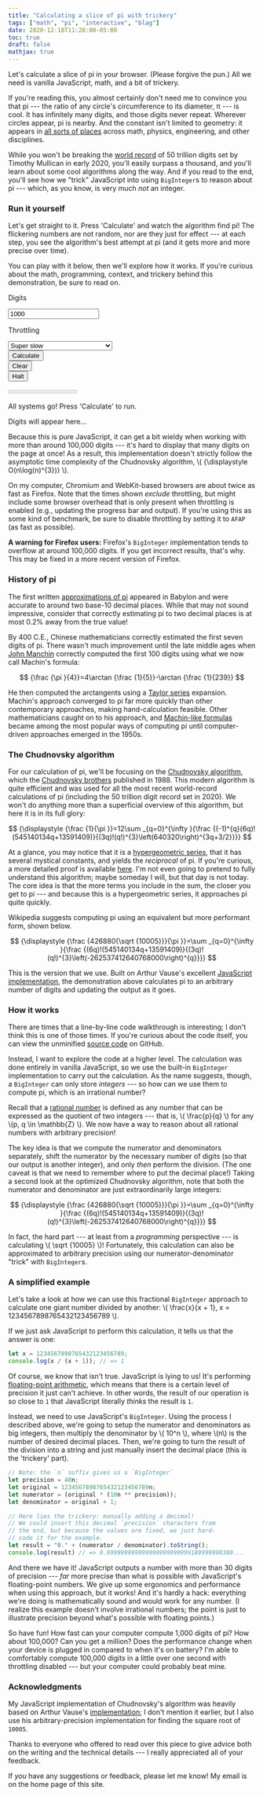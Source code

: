 ```yaml
---
title: "Calculating a slice of pi with trickery"
tags: ["math", "pi", "interactive", "blag"]
date: 2020-12-18T11:28:00-05:00
toc: true
draft: false
mathjax: true
---
```


Let's calculate a slice of pi in your browser. (Please forgive the pun.) All we need is vanilla JavaScript, math, and a bit of trickery.

If you're reading this, you almost certainly don't need me to convince you that pi --- the ratio of any circle's circumference to its diameter, π --- is cool. It has infinitely many digits, and those digits never repeat. Wherever circles appear, pi is nearby. And the constant isn't limited to geometry: it appears in [all sorts of places](https://en.wikipedia.org/wiki/Pi#Role_and_characterizations_in_mathematics) across math, physics, engineering, and other disciplines.

While you won't be breaking the [world record](https://www.guinnessworldrecords.com/world-records/66179-most-accurate-value-of-pi#:~:text=The%20most%20accurate%20value%20of,over%208%20months%20in%20total.) of 50 trillion digits set by Timothy Mullican in early 2020, you'll easily surpass a thousand, and you'll learn about some cool algorithms along the way. And if you read to the end, you'll see how we "trick" JavaScript into using `BigInteger`s to reason about pi --- which, as you know, is very much _not_ an integer.

### Run it yourself

Let's get straight to it. Press 'Calculate' and watch the algorithm find pi! The flickering numbers are not random, nor are they just for effect --- at each step, you see the algorithm's best attempt at pi (and it gets more and more precise over time).

You can play with it below, then we'll explore how it works. If you're curious about the math, programming, context, and trickery behind this demonstration, be sure to read on.

<script src="calc.js"></script>

<form onsubmit="return initiateCalculation()">
    <div class="sm:grid gap-4 grid-cols-2 mb-3">
        <div>
            <p class="label">Digits</p>
            <input class="field my-1" type="number" placeholder="Digits to calculate..." value="1000" id="digits-input">
        </div>
        <div>
            <p class="label">Throttling</p>
            <div class="select my-1">
                <select name="throttle-input" id="throttle-input">
                    <option value="1">Super slow</option>
                    <option value="25">Slow</option>
                    <option value="50">Normal</option>
                    <option value="100">Brisk</option>
                    <option value="200">Fast</option>
                    <option value="0">AFAP (no throttling, may freeze)</option>
                </select>
            </div>
        </div>
    </div>
    <div class="flex flex-wrap">
        <div class="flex-shrink mr-2 mb-2">
            <button class="button ~urge !high" id="button-input" type="submit">Calculate</button>
        </div>
        <div class="flex-shrink mr-2 mb-2">
            <button class="button ~urge" onclick="document.querySelector('#pi-output').textContent = '(Output cleared!)';"  type="button">Clear</button>
        </div>
        <div class="flex-shrink mr-2 mb-2">
            <button class="button ~critical !high hidden" onclick="haltCalculations()" id="halt-input" type="button">Halt</button>
        </div>
    </div>
</form>

<div class="flex items-center">
    <progress class="progress ~urge !high hidden mb-2" value="0" max="1" id="progress-output"></progress>
    <p class="font-mono" id="stats-output">All systems go! Press 'Calculate' to run.</p>
</div>

<aside class="aside ~critical hidden" id="error-output"></aside>

<div class="font-mono section p-4 bg-neutral-200 overflow-y-auto max-h-screen">
    <span id="pi-output">Digits will appear here...</span>
</div>

Because this is pure JavaScript, it can get a bit wieldy when working with more than around 100,000 digits --- it's hard to display that many digits on the page at once! As a result, this implementation doesn't strictly follow the asymptotic time complexity of the Chudnovsky algorithm, \\( {\displaystyle O(n\log(n)^{3})} \\).

On my computer, Chromium and WebKit-based browsers are about twice as fast as Firefox. Note that the times shown _exclude_ throttling, but might include some browser overhead that is only present when throttling is enabled (e.g., updating the progress bar and output). If you're using this as some kind of benchmark, be sure to disable throttling by setting it to `AFAP` (as fast as possible).

**A warning for Firefox users:** Firefox's `BigInteger` implementation tends to overflow at around 100,000 digits. If you get incorrect results, that's why. This may be fixed in a more recent version of Firefox.

### History of pi

The first written [approximations of pi](https://en.wikipedia.org/wiki/Approximations_of_%CF%80) appeared in Babylon and were accurate to around two base-10 decimal places. While that may not sound impressive, consider that correctly estimating pi to two decimal places is at most 0.2% away from the true value!

By 400 C.E., Chinese mathematicians correctly estimated the first seven digits of pi. There wasn't much improvement until the late middle ages when [John Manchin](https://en.wikipedia.org/wiki/John_Machin) correctly computed the first 100 digits using what we now call Machin's formula:

$$ {\frac  {\pi }{4}}=4\arctan {\frac  {1}{5}}-\arctan {\frac  {1}{239}} $$

He then computed the arctangents using a [Taylor series](https://en.wikipedia.org/wiki/Taylor_series) expansion. Machin's approach converged to pi far more quickly than other contemporary approaches, making hand-calculation feasible. Other mathematicians caught on to his approach, and [Machin-like formulas](https://en.wikipedia.org/wiki/Machin-like_formula) became among the most popular ways of computing pi until computer-driven approaches emerged in the 1950s.

### The Chudnovsky algorithm

For our calculation of pi, we'll be focusing on the [Chudnovsky algorithm](https://en.wikipedia.org/wiki/Chudnovsky_algorithm), which the [Chudnovsky brothers](https://en.wikipedia.org/wiki/Chudnovsky_brothers) published in 1988. This modern algorithm is quite efficient and was used for all the most recent world-record calculations of pi (including the 50 trillion digit record set in 2020). We won't do anything more than a superficial overview of this algorithm, but here it is in its full glory:

$$ {\displaystyle {\frac {1}{\pi }}=12\sum _{q=0}^{\infty }{\frac {(-1)^{q}(6q)!(545140134q+13591409)}{(3q)!(q!)^{3}\left(640320\right)^{3q+3/2}}}} $$

At a glance, you may notice that it is a [hypergeometric series](https://en.wikipedia.org/wiki/Generalized_hypergeometric_function), that it has several mystical constants, and yields the _reciprocal_ of pi. If you're curious, a more detailed proof is available [here](https://arxiv.org/abs/1809.00533). I'm not even going to pretend to fully understand this algorithm; maybe someday I will, but that day is not today. The core idea is that the more terms you include in the sum, the closer you get to pi --- and because this is a hypergeometric series, it approaches pi quite quickly.

Wikipedia suggests computing pi using an equivalent but more performant form, shown below.

$$ {\displaystyle {\frac {426880{\sqrt {10005}}}{\pi }}=\sum _{q=0}^{\infty }{\frac {(6q)!(545140134q+13591409)}{(3q)!(q!)^{3}\left(-262537412640768000\right)^{q}}}} $$

This is the version that we use. Built on Arthur Vause's excellent [JavaScript implementation](https://pi-calculator.netlify.app/), the demonstration above calculates pi to an arbitrary number of digits and updating the output as it goes.

### How it works

There are times that a line-by-line code walkthrough is interesting; I don't think this is one of those times. If you're curious about the code itself, you can view the unminified [source code](https://github.com/milesmcc/personal/blob/master/content/posts/slicing-pi/calc.js) on GitHub.

Instead, I want to explore the code at a higher level. The calculation was done entirely in vanilla JavaScript, so we use the built-in `BigInteger` implementation to carry out the calculation. As the name suggests, though, a `BigInteger` can only store _integers_ --- so how can we use them to compute pi, which is an irrational number?

Recall that a [rational number](https://en.wikipedia.org/wiki/Rational_number) is defined as any number that can be expressed as the quotient of two integers --- that is, \\( \frac{p}{q} \\) for any \\(p, q \in \mathbb{Z} \\). We now have a way to reason about all rational numbers with arbitrary precision!

The key idea is that we compute the numerator and denominators separately, shift the numerator by the necessary number of digits (so that our output is another integer), and only _then_ perform the division. (The one caveat is that we need to remember where to put the decimal place!) Taking a second look at the optimized Chudnovsky algorithm, note that both the numerator and denominator are just extraordinarily large integers:

$$ {\displaystyle {\frac {426880{\sqrt {10005}}}{\pi }}=\sum _{q=0}^{\infty }{\frac {(6q)!(545140134q+13591409)}{(3q)!(q!)^{3}\left(-262537412640768000\right)^{q}}}} $$

In fact, the hard part --- at least from a _programming_ perspective --- is calculating \\( \sqrt {10005} \\)! Fortunately, this calculation can also be approximated to arbitrary precision using our numerator-denominator "trick" with `BigInteger`s.

### A simplified example

Let's take a look at how we can use this fractional `BigInteger` approach to calculate one giant number divided by another: \\( \frac{x}{x + 1}, x = 1234567898765432123456789 \\).

If we just ask JavaScript to perform this calculation, it tells us that the answer is one:

```js
let x = 1234567898765432123456789;
console.log(x / (x + 1)); // => 1
```

Of course, we know that isn't true. JavaScript is lying to us! It's performing [floating-point arithmetic](https://en.wikipedia.org/wiki/Floating-point_arithmetic), which means that there is a certain level of precision it just can't achieve. In other words, the result of our operation is so close to `1` that JavaScript literally _thinks_ the result is `1`.

Instead, we need to use JavaScript's `BigInteger`. Using the process I described above, we're going to setup the numerator and denominators as big integers, then multiply the denominator by \\( 10^n \\), where \\(n\\) is the number of desired decimal places. Then, we're going to turn the result of the division into a string and just manually insert the decimal place (this is the 'trickery' part).

```js
// Note: the `n` suffix gives us a `BigInteger`
let precision = 40n;
let original = 1234567898765432123456789n;
let numerator = (original * (10n ** precision));
let denominator = original + 1;

// Here lies the trickery: manually adding a decimal!
// We could insert this decimal `precision` characters from
// the end, but because the values are fixed, we just hard-
// code it for the example.
let result = "0." + (numerator / denominator).toString();
console.log(result) // => 0.999999999999999999999999189999998380...
```

And there we have it! JavaScript outputs a number with more than 30 digits of precision --- _far_ more precise than what is possible with JavaScript's floating-point numbers. We give up some ergonomics and performance when using this approach, but it works! And it's hardly a hack: everything we're doing is mathematically sound and would work for any number. (I realize this example doesn't involve irrational numbers; the point is just to illustrate precision beyond what's possible with floating points.)

So have fun! How fast can your computer compute 1,000 digits of pi? How about 100,000? Can you get a million? Does the performance change when your device is plugged in compared to when it's on battery? I'm able to comfortably compute 100,000 digits in a little over one second with throttling disabled --- but your computer could probably beat mine.

### Acknowledgments

My JavaScript implementation of Chudnovsky's algorithm was heavily based on Arthur Vause's [implementation](https://pi-calculator.netlify.app/); I don't mention it earlier, but I also use his arbitrary-precision implementation for finding the square root of `10005`.

Thanks to everyone who offered to read over this piece to give advice both on the writing and the technical details --- I really appreciated all of your feedback.

If _you_ have any suggestions or feedback, please let me know! My email is on the home page of this site.
